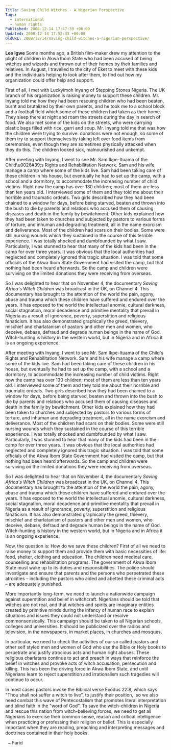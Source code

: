 ```yaml
---
Title: Saving Child Witches - A Nigerian Perspective
Tags:
  - international
  - human rights
Published: 2008-12-14 17:47:39 +06:00
Updated: 2008-12-14 17:52:33 +06:00
OldURL: 2008/12/14/saving-child-witches-a-nigerian-perspective/
---
```


**Leo Igwe** 
Some months ago, a British film-maker drew my attention to the plight of children in Akwa Ibom State who had been accused of being witches and wizards and thrown out of their homes by their families and relatives. In August, I travelled to the city of Eket to meet with these kids and the individuals helping to look after them, to find out how my organization could offer help and support.

First of all, I met with Luckyimoh Inyang of Stepping Stones Nigeria. The UK branch of his organization is raising money to support these children. Mr. Inyang told me how they had been rescuing children who had been beaten, burnt and brutalized by their own parents, and he took me to a school block and a football field which some of these children had taken as their home. They sleep there at night and roam the streets during the day in search of food. We also met some of the kids on the streets, who were carrying plastic bags filled with rice, garri and soup. Mr. Inyang told me that was how the children were trying to survive: donations were not enough, so some of them try to support themselves by taking left over food items from ceremonies, even though they are sometimes physically attacked when they do this. The children looked sick, malnourished and unkempt.

After meeting with Inyang, I went to see Mr. Sam Ikpe-Ituama of the Child\u0026#39;s Rights and Rehabilitation Network. Sam and his wife manage a camp where some of the kids live. Sam had been taking care of these children in his house, but eventually he had to set up the camp, with a school and a dormitory, to accommodate the increasing number of child victims. Right now the camp has over 130 children; most of them are less than ten years old. I interviewed some of them and they told me about their horrible and traumatic ordeals. Two girls described how they had been chained to a window for days, before being starved, beaten and thrown into the bush to die by parents and relations who accused them of causing diseases and death in the family by bewitchment. Other kids explained how they had been taken to churches and subjected by pastors to various forms of torture, and inhuman and degrading treatment, all in the name exorcism and deliverance. Most of the children had scars on their bodies. Some were still nursing wounds which they sustained in the course of this terrible experience. I was totally shocked and dumbfounded by what I saw. Particularly, I was stunned to hear that many of the kids had been in the camp for over three years. It was obvious that the local authorities had neglected and completely ignored this tragic situation. I was told that some officials of the Akwa Ibom State Government had visited the camp, but that nothing had been heard afterwards. So the camp and children were surviving on the limited donations they were receiving from overseas.

So I was delighted to hear that on November 4, the documentary *Saving Africa's Witch Children* was broadcast in the UK, on Channel 4. This documentary has brought to the attention of the world the pain, agony, abuse and trauma which these children have suffered and endured over the years. It has exposed to the world the intellectual anomie, cultural darkness, social stagnation, moral decadence and primitive mentality that prevail in Nigeria as a result of ignorance, poverty, superstition and religious fanaticism. It has also demonstrated graphically the greed, thievery, mischief and charlatanism of pastors and other men and women, who deceive, debase, defraud and degrade human beings in the name of God. Witch-hunting is history in the western world, but in Nigeria and in Africa it is an ongoing experience.

After meeting with Inyang, I went to see Mr. Sam Ikpe-Ituama of the Child's Rights and Rehabilitation Network. Sam and his wife manage a camp where some of the kids live. Sam had been taking care of these children in his house, but eventually he had to set up the camp, with a school and a dormitory, to accommodate the increasing number of child victims. Right now the camp has over 130 children; most of them are less than ten years old. I interviewed some of them and they told me about their horrible and traumatic ordeals. Two girls described how they had been chained to a window for days, before being starved, beaten and thrown into the bush to die by parents and relations who accused them of causing diseases and death in the family by bewitchment. Other kids explained how they had been taken to churches and subjected by pastors to various forms of torture, and inhuman and degrading treatment, all in the name exorcism and deliverance. Most of the children had scars on their bodies. Some were still nursing wounds which they sustained in the course of this terrible experience. I was totally shocked and dumbfounded by what I saw. Particularly, I was stunned to hear that many of the kids had been in the camp for over three years. It was obvious that the local authorities had neglected and completely ignored this tragic situation. I was told that some officials of the Akwa Ibom State Government had visited the camp, but that nothing had been heard afterwards. So the camp and children were surviving on the limited donations they were receiving from overseas.

So I was delighted to hear that on November 4, the documentary <em>Saving Africa's Witch Children</em> was broadcast in the UK, on Channel 4. This documentary has brought to the attention of the world the pain, agony, abuse and trauma which these children have suffered and endured over the years. It has exposed to the world the intellectual anomie, cultural darkness, social stagnation, moral decadence and primitive mentality that prevail in Nigeria as a result of ignorance, poverty, superstition and religious fanaticism. It has also demonstrated graphically the greed, thievery, mischief and charlatanism of pastors and other men and women, who deceive, debase, defraud and degrade human beings in the name of God. Witch-hunting is history in the western world, but in Nigeria and in Africa it is an ongoing experience.

Now, the question is: How do we save these children? 
First of all we need to raise money to support them and provide them with basic necessities of life: food, shelter, clothing and education. The children need medical care, counselling and rehabilitation programs. The government of Akwa Ibom State must wake up to its duties and responsibilities. The police should investigate and ensure that parents and the persons who perpetrated these atrocities – including the pastors who aided and abetted these criminal acts – are adequately punished. 

More importantly long-term, we need to launch a nationwide campaign against superstition and belief in witchcraft. Nigerians should be told that witches are not real, and that witches and spirits are imaginary entities created by primitive minds during the infancy of human race to explain situations and issues they could not understand or resolve commonsensically. This campaign should be taken to all Nigerian schools, colleges and universities. It should be publicized over the radios and television, in the newspapers, in market places, in churches and mosques. 

In particular, we need to check the activities of our so called pastors and other self styled men and women of God who use the Bible or Holy books to perpetrate and justify atrocious acts and human right abuses. These religious charlatans continue to act and preach in ways that reinforce the belief in witches and provoke acts of witch accusation, persecution and killing. This has been the driving force in Akwa Ibom State, and until Nigerians learn to reject superstition and irrationalism such tragedies will continue to occur. 

In most cases pastors invoke the Biblical verse Exodus 22:8, which says "Thou shall not suffer a witch to live", to justify their position,  so we also need combat this wave of Pentecostalism that promotes literal interpretation and blind faith in the "word of God". To save the witch-children in Nigeria and rescue this nation from witch-believing forces, we need to get all Nigerians to exercise their common sense, reason and critical intelligence when practicing or professing their religion or belief. This is especially important when they are reading, preaching and interpreting messages and doctrines contained in their holy books.

 
~ Farid